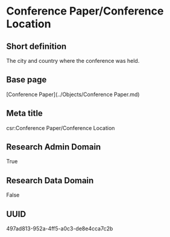 # Conference Paper/Conference Location
## Short definition
The city and country where the conference was held.
## Base page
[Conference Paper](../Objects/Conference Paper.md)
## Meta title
csr:Conference Paper/Conference Location
## Research Admin Domain
True
## Research Data Domain
False
## UUID
497ad813-952a-4ff5-a0c3-de8e4cca7c2b
